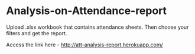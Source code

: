 # Analysis-on-Attendance-report
Upload .xlsx workbook that contains attendance sheets. Then choose your filters and get the report.

Access the link here - http://att-analysis-report.herokuapp.com/
